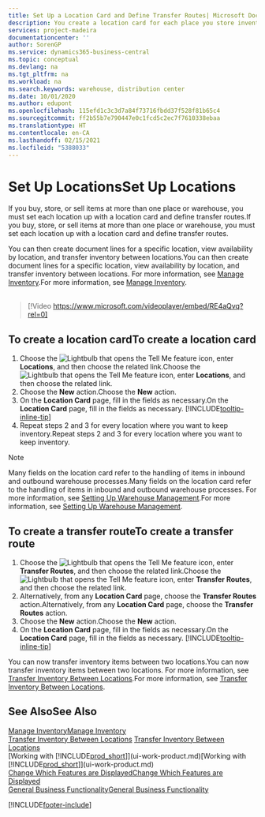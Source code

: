 ```yaml
---
title: Set Up a Location Card and Define Transfer Routes| Microsoft Docs
description: You create a location card for each place you store inventory items, for example, a warehouse or distribution centre, and set up routes to transfer items between locations.
services: project-madeira
documentationcenter: ''
author: SorenGP
ms.service: dynamics365-business-central
ms.topic: conceptual
ms.devlang: na
ms.tgt_pltfrm: na
ms.workload: na
ms.search.keywords: warehouse, distribution center
ms.date: 10/01/2020
ms.author: edupont
ms.openlocfilehash: 115efd1c3c3d7a84f73716fbdd37f528f81b65c4
ms.sourcegitcommit: ff2b55b7e790447e0c1fcd5c2ec7f7610338ebaa
ms.translationtype: HT
ms.contentlocale: en-CA
ms.lasthandoff: 02/15/2021
ms.locfileid: "5388033"
---
```

# <a name="set-up-locations"></a><span data-ttu-id="00197-103">Set Up Locations</span><span class="sxs-lookup"><span data-stu-id="00197-103">Set Up Locations</span></span>
<span data-ttu-id="00197-104">If you buy, store, or sell items at more than one place or warehouse, you must set each location up with a location card and define transfer routes.</span><span class="sxs-lookup"><span data-stu-id="00197-104">If you buy, store, or sell items at more than one place or warehouse, you must set each location up with a location card and define transfer routes.</span></span>

<span data-ttu-id="00197-105">You can then create document lines for a specific location, view availability by location, and transfer inventory between locations.</span><span class="sxs-lookup"><span data-stu-id="00197-105">You can then create document lines for a specific location, view availability by location, and transfer inventory between locations.</span></span> <span data-ttu-id="00197-106">For more information, see [Manage Inventory](inventory-manage-inventory.md).</span><span class="sxs-lookup"><span data-stu-id="00197-106">For more information, see [Manage Inventory](inventory-manage-inventory.md).</span></span>
<br><br>  
  
> [!Video https://www.microsoft.com/videoplayer/embed/RE4aQvq?rel=0]

## <a name="to-create-a-location-card"></a><span data-ttu-id="00197-107">To create a location card</span><span class="sxs-lookup"><span data-stu-id="00197-107">To create a location card</span></span>
1. <span data-ttu-id="00197-108">Choose the ![Lightbulb that opens the Tell Me feature](media/ui-search/search_small.png "Tell me what you want to do") icon, enter **Locations**, and then choose the related link.</span><span class="sxs-lookup"><span data-stu-id="00197-108">Choose the ![Lightbulb that opens the Tell Me feature](media/ui-search/search_small.png "Tell me what you want to do") icon, enter **Locations**, and then choose the related link.</span></span>
2. <span data-ttu-id="00197-109">Choose the **New** action.</span><span class="sxs-lookup"><span data-stu-id="00197-109">Choose the **New** action.</span></span>
3. <span data-ttu-id="00197-110">On the **Location Card** page, fill in the fields as necessary.</span><span class="sxs-lookup"><span data-stu-id="00197-110">On the **Location Card** page, fill in the fields as necessary.</span></span> [!INCLUDE[tooltip-inline-tip](includes/tooltip-inline-tip_md.md)]
4. <span data-ttu-id="00197-111">Repeat steps 2 and 3 for every location where you want to keep inventory.</span><span class="sxs-lookup"><span data-stu-id="00197-111">Repeat steps 2 and 3 for every location where you want to keep inventory.</span></span>

> [!NOTE]  
> <span data-ttu-id="00197-112">Many fields on the location card refer to the handling of items in inbound and outbound warehouse processes.</span><span class="sxs-lookup"><span data-stu-id="00197-112">Many fields on the location card refer to the handling of items in inbound and outbound warehouse processes.</span></span> <span data-ttu-id="00197-113">For more information, see [Setting Up Warehouse Management](warehouse-setup-warehouse.md).</span><span class="sxs-lookup"><span data-stu-id="00197-113">For more information, see [Setting Up Warehouse Management](warehouse-setup-warehouse.md).</span></span>

## <a name="to-create-a-transfer-route"></a><span data-ttu-id="00197-114">To create a transfer route</span><span class="sxs-lookup"><span data-stu-id="00197-114">To create a transfer route</span></span>
1. <span data-ttu-id="00197-115">Choose the ![Lightbulb that opens the Tell Me feature](media/ui-search/search_small.png "Tell me what you want to do") icon, enter **Transfer Routes**, and then choose the related link.</span><span class="sxs-lookup"><span data-stu-id="00197-115">Choose the ![Lightbulb that opens the Tell Me feature](media/ui-search/search_small.png "Tell me what you want to do") icon, enter **Transfer Routes**, and then choose the related link.</span></span>
2. <span data-ttu-id="00197-116">Alternatively, from any **Location Card** page, choose the **Transfer Routes** action.</span><span class="sxs-lookup"><span data-stu-id="00197-116">Alternatively, from any **Location Card** page, choose the **Transfer Routes** action.</span></span>
3. <span data-ttu-id="00197-117">Choose the **New** action.</span><span class="sxs-lookup"><span data-stu-id="00197-117">Choose the **New** action.</span></span>
4. <span data-ttu-id="00197-118">On the **Location Card** page, fill in the fields as necessary.</span><span class="sxs-lookup"><span data-stu-id="00197-118">On the **Location Card** page, fill in the fields as necessary.</span></span> [!INCLUDE[tooltip-inline-tip](includes/tooltip-inline-tip_md.md)]

<span data-ttu-id="00197-119">You can now transfer inventory items between two locations.</span><span class="sxs-lookup"><span data-stu-id="00197-119">You can now transfer inventory items between two locations.</span></span> <span data-ttu-id="00197-120">For more information, see [Transfer Inventory Between Locations](inventory-how-transfer-between-locations.md).</span><span class="sxs-lookup"><span data-stu-id="00197-120">For more information, see [Transfer Inventory Between Locations](inventory-how-transfer-between-locations.md).</span></span>    

## <a name="see-also"></a><span data-ttu-id="00197-121">See Also</span><span class="sxs-lookup"><span data-stu-id="00197-121">See Also</span></span>
[<span data-ttu-id="00197-122">Manage Inventory</span><span class="sxs-lookup"><span data-stu-id="00197-122">Manage Inventory</span></span>](inventory-manage-inventory.md)  
<span data-ttu-id="00197-123">[Transfer Inventory Between Locations](inventory-how-transfer-between-locations.md)  </span><span class="sxs-lookup"><span data-stu-id="00197-123">[Transfer Inventory Between Locations](inventory-how-transfer-between-locations.md)  </span></span>  
<span data-ttu-id="00197-124">[Working with [!INCLUDE[prod_short](includes/prod_short.md)]](ui-work-product.md)</span><span class="sxs-lookup"><span data-stu-id="00197-124">[Working with [!INCLUDE[prod_short](includes/prod_short.md)]](ui-work-product.md)</span></span>  
[<span data-ttu-id="00197-125">Change Which Features are Displayed</span><span class="sxs-lookup"><span data-stu-id="00197-125">Change Which Features are Displayed</span></span>](ui-experiences.md)  
[<span data-ttu-id="00197-126">General Business Functionality</span><span class="sxs-lookup"><span data-stu-id="00197-126">General Business Functionality</span></span>](ui-across-business-areas.md)


[!INCLUDE[footer-include](includes/footer-banner.md)]